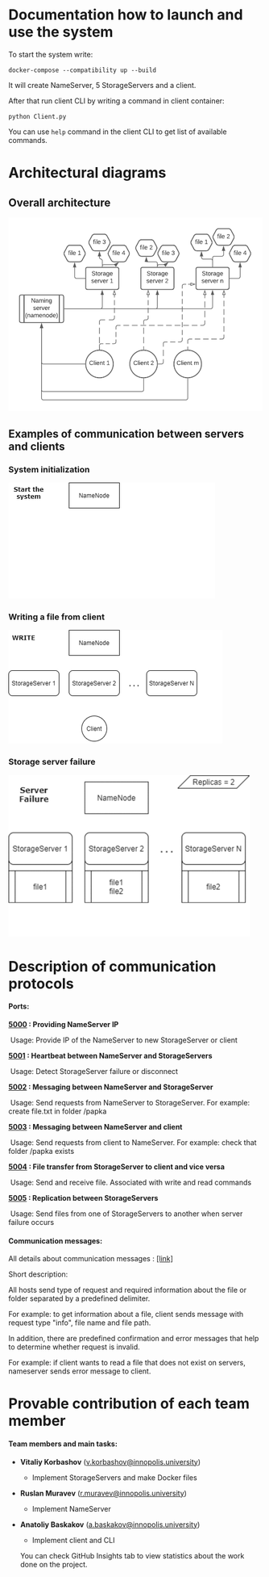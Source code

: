 # Documentation how to launch and use the system

To start the system write:

```shell
docker-compose --compatibility up --build
```

It will create NameServer, 5 StorageServers and a client.

After that run client CLI by writing a command in client container:

```shell
python Client.py
```

You can use `help` command in the client CLI to get list of available commands.

# Architectural diagrams

## Overall architecture
![Architectual diagram](https://github.com/Leosimetti/DS-PROJECT-2/blob/main/ArchitectualDiagram.png?raw=true)

## Examples of communication between servers and clients

### System initialization
![Architectural diagram](https://github.com/Leosimetti/DS-PROJECT-2/blob/main/System%20start.gif)

### Writing a file from client
![Architectural diagram](https://github.com/Leosimetti/DS-PROJECT-2/blob/main/writeGIF.gif)

### Storage server failure

![Architectural diagram](https://github.com/Leosimetti/DS-PROJECT-2/blob/main/Server%20failure.gif)

# Description of communication protocols
#### Ports:

**<u>5000</u> : Providing NameServer IP**

​		Usage: Provide IP of the NameServer to new StorageServer or client

**<u>5001</u> : Heartbeat between NameServer and StorageServers**

​		Usage: Detect StorageServer failure or disconnect

**<u>5002</u> : Messaging between NameServer and StorageServer**

​		Usage: Send requests from NameServer to StorageServer. For example: create file.txt in folder /papka

**<u>5003</u> : Messaging between NameServer and client**

​		Usage: Send requests from client to NameServer. For example: check that folder /papka exists

**<u>5004</u> : File transfer from StorageServer to client and vice versa**

​		Usage: Send and receive file. Associated with write and read commands

**<u>5005</u> : Replication between StorageServers**

​		Usage: Send files from one of StorageServers to another when server failure occurs

#### Communication messages:

All details about communication messages : [[link]](https://docs.google.com/spreadsheets/d/1wfZ-HVIMUxCe-5NDjI15huDx1ye0SksVHZwvQx1hjPs/edit?usp=sharing)

Short description: 

All hosts send type of request and required information about the file or folder separated by a predefined delimiter. 

For example:  to get information about a file, client sends message with request type "info",  file name and file path.

In addition, there are predefined confirmation and error messages that help to determine whether request is invalid.

For example: if client wants to read a file that does not exist on servers, nameserver sends error message to client.

# Provable contribution of each team member
#### Team members and main tasks:

- **Vitaliy Korbashov** (v.korbashov@innopolis.university)

  - Implement StorageServers and make Docker files

- **Ruslan Muravev** (r.muravev@innopolis.university)

  - Implement NameServer

- **Anatoliy Baskakov** (a.baskakov@innopolis.university)

  - Implement client and CLI

  You can check GitHub Insights tab to view statistics about the work done on the project.